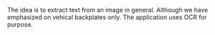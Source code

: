 The idea is to extract text from an image in general. Although we have emphasized on vehical backplates only.
The application uses OCR for purpose.
